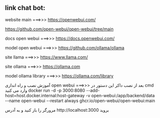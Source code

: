 ## link chat bot:

website main ===>>>
https://openwebui.com/

https://github.com/open-webui/open-webui/tree/main

docs open webui ===>>>
https://docs.openwebui.com/

model open webui ===>>>
https://github.com/ollama/ollama

site llama ===>>>
https://www.llama.com/

site ollama ===>>>
https://ollama.com

model ollama library ===>>>
https://ollama.com/library

آموزش نصب و راه اندازی open webui ===>>>
بعد از نصب داکر این دستور در cmd وارد می کنید
docker run -d -p 3000:8080 --add-host=host.docker.internal:host-gateway -v open-webui:/app/backend/data --name open-webui --restart always ghcr.io/open-webui/open-webui:main

مرورگر را باز کنید و به آدرس
http://localhost:3000
بروید
